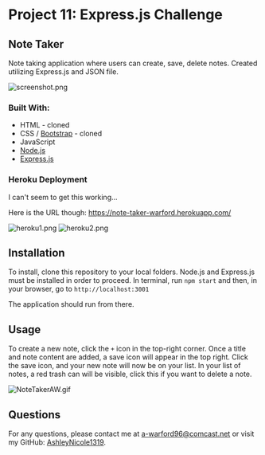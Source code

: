 # Project 11: Express.js Challenge
## Note Taker
Note taking application where users can create, save, delete notes. Created utilizing Express.js and JSON file. 

![screenshot.png](/../main/assets/images/screenshot.png)

### Built With:
- HTML - cloned
- CSS / [Bootstrap](https://getbootstrap.com/) - cloned
- JavaScript 
- [Node.js](https://nodejs.org/en/)
- [Express.js](https://expressjs.com/)


### Heroku Deployment
I can't seem to get this working...

Here is the URL though:
https://note-taker-warford.herokuapp.com/

![heroku1.png](/../main/assets/images/heroku1.png)
![heroku2.png](/../main/assets/images/heroku2.png)

## Installation
To install, clone this repository to your local folders. Node.js and Express.js must be installed in order to proceed. 
In terminal, run `npm start` and then, in your browser, go to `http://localhost:3001` 

The application should run from there.

## Usage
To create a new note, click the `+` icon in the top-right corner. Once a title and note content are added, a save icon will appear in the top right. Click the save icon, and your new note will now be on your list. In your list of notes, a red trash can will be visible, click this if you want to delete a note.

![NoteTakerAW.gif](/../main/assets/images/NoteTakerAW.gif)

## Questions
For any questions, please contact me at [a-warford96@comcast.net](mailto:a-warford96@comcast.net) or visit my GitHub: [AshleyNicole1319](https://github.com/AshleyNicole1319).